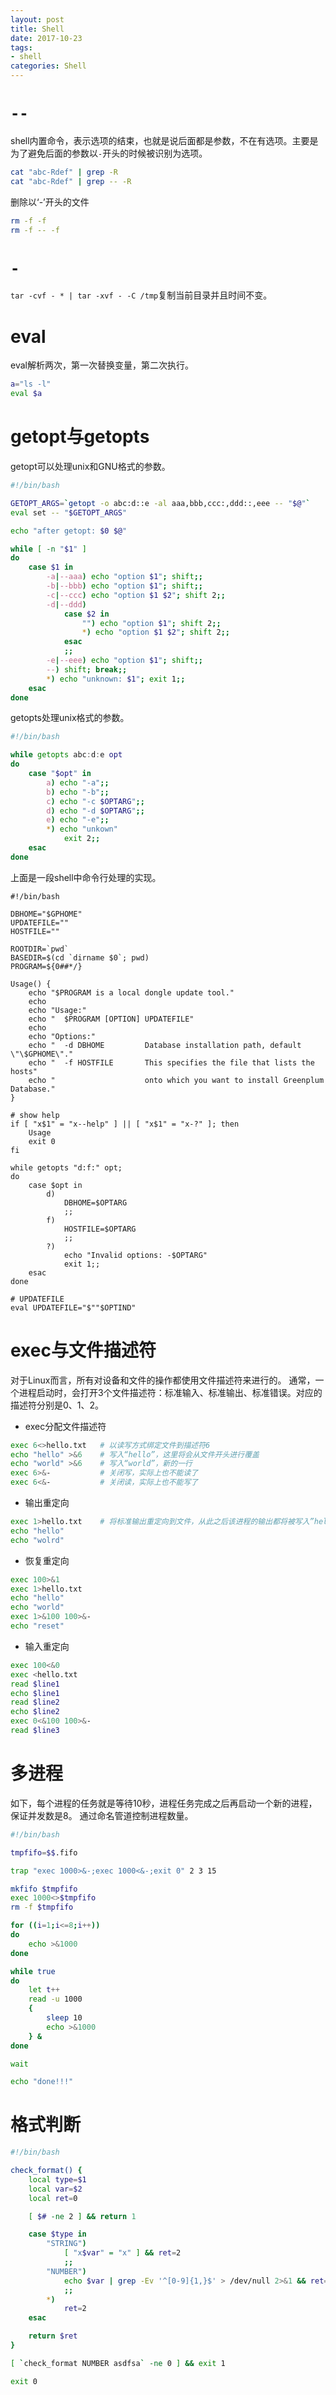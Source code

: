 ```yaml
---
layout: post
title: Shell
date: 2017-10-23
tags: 
- shell
categories: Shell
---
```


# `--`

shell内置命令，表示选项的结束，也就是说后面都是参数，不在有选项。主要是为了避免后面的参数以`-`开头的时候被识别为选项。

```bash
cat "abc-Rdef" | grep -R
cat "abc-Rdef" | grep -- -R
```

删除以‘-’开头的文件

```bash
rm -f -f
rm -f -- -f
```

# `-`

`tar -cvf - * | tar -xvf - -C /tmp`复制当前目录并且时间不变。

# eval

eval解析两次，第一次替换变量，第二次执行。

```bash
a="ls -l"
eval $a
```

# getopt与getopts

getopt可以处理unix和GNU格式的参数。

```bash
#!/bin/bash

GETOPT_ARGS=`getopt -o abc:d::e -al aaa,bbb,ccc:,ddd::,eee -- "$@"`
eval set -- "$GETOPT_ARGS"

echo "after getopt: $0 $@"

while [ -n "$1" ]
do
	case $1 in
		-a|--aaa) echo "option $1"; shift;;
		-b|--bbb) echo "option $1"; shift;;
		-c|--ccc) echo "option $1 $2"; shift 2;;
		-d|--ddd)
			case $2 in
				"") echo "option $1"; shift 2;;
				*) echo "option $1 $2"; shift 2;;
			esac
			;;
		-e|--eee) echo "option $1"; shift;;
		--) shift; break;;
		*) echo "unknown: $1"; exit 1;;
	esac
done
```

getopts处理unix格式的参数。

```bash
#!/bin/bash

while getopts abc:d:e opt
do
	case "$opt" in
		a) echo "-a";;
		b) echo "-b";;
		c) echo "-c $OPTARG";;
		d) echo "-d $OPTARG";;
		e) echo "-e";;
		*) echo "unkown"
			exit 2;;
	esac
done
```

上面是一段shell中命令行处理的实现。

```shell
#!/bin/bash

DBHOME="$GPHOME"
UPDATEFILE=""
HOSTFILE=""

ROOTDIR=`pwd`
BASEDIR=$(cd `dirname $0`; pwd)
PROGRAM=${0##*/}

Usage() {
	echo "$PROGRAM is a local dongle update tool."
	echo
	echo "Usage:"
	echo "  $PROGRAM [OPTION] UPDATEFILE"
	echo
	echo "Options:"
	echo "  -d DBHOME         Database installation path, default \"\$GPHOME\"."
	echo "  -f HOSTFILE       This specifies the file that lists the hosts"
	echo "                    onto which you want to install Greenplum Database."
}

# show help
if [ "x$1" = "x--help" ] || [ "x$1" = "x-?" ]; then
	Usage
	exit 0
fi

while getopts "d:f:" opt;
do
	case $opt in
		d)
			DBHOME=$OPTARG
			;;
		f)
			HOSTFILE=$OPTARG
			;;
		?)
			echo "Invalid options: -$OPTARG"
			exit 1;;
	esac
done

# UPDATEFILE
eval UPDATEFILE="$""$OPTIND"
```



# exec与文件描述符

对于Linux而言，所有对设备和文件的操作都使用文件描述符来进行的。
通常，一个进程启动时，会打开3个文件描述符：标准输入、标准输出、标准错误。对应的描述符分别是0、1、2。

* exec分配文件描述符

```bash
exec 6<>hello.txt   # 以读写方式绑定文件到描述符6
echo "hello" >&6    # 写入“hello”，这里将会从文件开头进行覆盖
echo "world" >&6    # 写入“world”，新的一行
exec 6>&-           # 关闭写，实际上也不能读了
exec 6<&-           # 关闭读，实际上也不能写了
```

* 输出重定向

```bash
exec 1>hello.txt    # 将标准输出重定向到文件，从此之后该进程的输出都将被写入”hello.txt“
echo "hello"
echo "wolrd"
```

* 恢复重定向

```bash
exec 100>&1
exec 1>hello.txt
echo "hello"
echo "world"
exec 1>&100 100>&-
echo "reset"
```

* 输入重定向

```bash
exec 100<&0
exec <hello.txt
read $line1
echo $line1
read $line2
echo $line2
exec 0<&100 100>&-
read $line3

```

# 多进程

如下，每个进程的任务就是等待10秒，进程任务完成之后再启动一个新的进程，保证并发数是8。
通过命名管道控制进程数量。

```bash
#!/bin/bash

tmpfifo=$$.fifo

trap "exec 1000>&-;exec 1000<&-;exit 0" 2 3 15

mkfifo $tmpfifo
exec 1000<>$tmpfifo
rm -f $tmpfifo

for ((i=1;i<=8;i++))
do
	echo >&1000
done

while true
do
	let t++
	read -u 1000
	{
		sleep 10
		echo >&1000
	} &
done

wait

echo "done!!!"
```

# 格式判断

```bash
#!/bin/bash

check_format() {
    local type=$1
    local var=$2
    local ret=0

    [ $# -ne 2 ] && return 1

    case $type in
        "STRING")
            [ "x$var" = "x" ] && ret=2
            ;;  
        "NUMBER")
            echo $var | grep -Ev '^[0-9]{1,}$' > /dev/null 2>&1 && ret=2
            ;;  
        *)  
            ret=2
    esac

    return $ret
}

[ `check_format NUMBER asdfsa` -ne 0 ] && exit 1

exit 0
```

